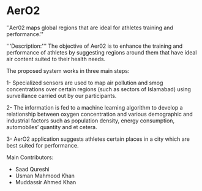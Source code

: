 # AerO2

''Aer02 maps global regions that are ideal for athletes training and performance.''

'''Description:'''
The objective of Aer02 is to enhance the training and performance of athletes by suggesting regions around them that have ideal air content suited to their health needs. 

The proposed system works in three main steps:

1-	Specialized sensors are used to map air pollution and smog concentrations over certain regions (such as sectors of Islamabad) using surveillance carried out by our participants.

2-	The information is fed to a machine learning algorithm to develop a relationship between oxygen concentration and various demographic and industrial factors such as population density, energy consumption, automobiles’ quantity and et cetera.

3-	AerO2 application suggests athletes certain places in a city which are best suited for performance.

Main Contributors:
-	Saad Qureshi 
-	Usman Mahmood Khan 
-	Muddassir Ahmed Khan 


